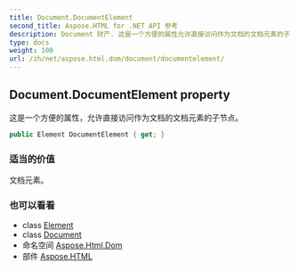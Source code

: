 ```yaml
---
title: Document.DocumentElement
second_title: Aspose.HTML for .NET API 参考
description: Document 财产. 这是一个方便的属性允许直接访问作为文档的文档元素的子节点
type: docs
weight: 100
url: /zh/net/aspose.html.dom/document/documentelement/
---
```

## Document.DocumentElement property

这是一个方便的属性，允许直接访问作为文档的文档元素的子节点。

```csharp
public Element DocumentElement { get; }
```

### 适当的价值

文档元素。

### 也可以看看

* class [Element](../../element/)
* class [Document](../)
* 命名空间 [Aspose.Html.Dom](../../document/)
* 部件 [Aspose.HTML](../../../)


